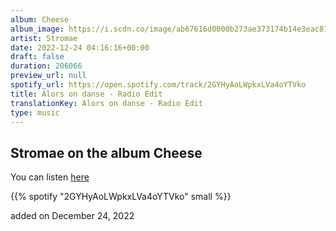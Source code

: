 ```yaml
---
album: Cheese
album_image: https://i.scdn.co/image/ab67616d0000b273ae373174b14e3eac81554402
artist: Stromae
date: 2022-12-24 04:16:16+00:00
draft: false
duration: 206066
preview_url: null
spotify_url: https://open.spotify.com/track/2GYHyAoLWpkxLVa4oYTVko
title: Alors on danse - Radio Edit
translationKey: Alors on danse - Radio Edit
type: music
---
```


## Stromae on the album Cheese

You can listen [here](https://open.spotify.com/track/2GYHyAoLWpkxLVa4oYTVko)

{{% spotify "2GYHyAoLWpkxLVa4oYTVko" small %}}

added on December 24, 2022